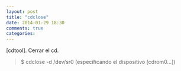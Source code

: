 ```yaml
---
layout: post
title: "cdclose"
date: 2014-01-29 18:30
comments: true
categories: 
---
```

[cdtool]. Cerrar el cd.

>$ cdclose -d /dev/sr0 (especificando el dispositivo [cdrom0...])


